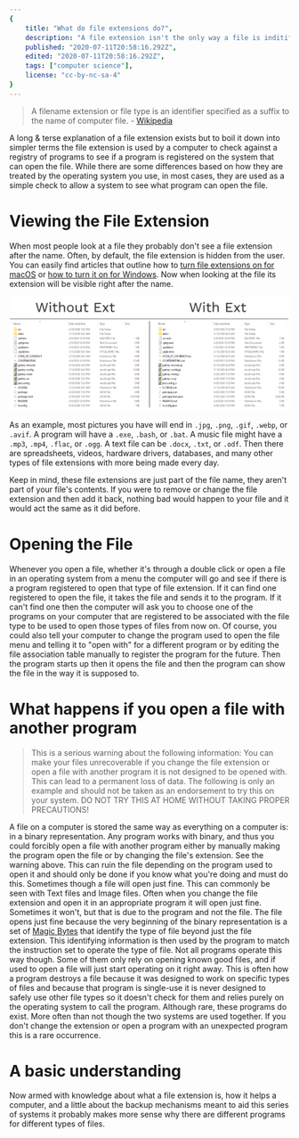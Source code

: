 ```yaml
---
{
	title: "What do file extensions do?",
	description: "A file extension isn't the only way a file is inditified, so what does it do?",
	published: "2020-07-11T20:58:16.292Z",
	edited: "2020-07-11T20:58:16.292Z",
	tags: ["computer science"],
	license: "cc-by-nc-sa-4"
}
---
```


> A filename extension or file type is an identifier specified as a suffix to the name of  computer file. - [Wikipedia](https://en.wikipedia.org/wiki/Filename_extension)

A long & terse explanation of a file extension exists but to boil it down into simpler terms the file extension is used by a computer to check against a registry of programs to see if a program is registered on the system that can open the file. While there are some differences based on how they are treated by the operating system you use, in most cases, they are used as a simple check to allow a system to see what program can open the file.

# Viewing the File Extension

When most people look at a file they probably don't see a file extension after the name. Often, by default, the file extension is hidden from the user. You can easily find articles that outline how to [turn file extensions on for macOS](https://support.apple.com/guide/mac-help/show-or-hide-filename-extensions-on-mac-mchlp2304/mac) or [how to turn it on for Windows](https://www.howtogeek.com/205086/beginner-how-to-make-windows-show-file-extensions/). Now when looking at the file its extension will be visible right after the name.

![A preview of what it's like to have file extensions on and off in Windows 10](./file_extensions.png)

As an example, most pictures you have will end in `.jpg`, `.png`, `.gif`, `.webp`, or `.avif`. A program will have a `.exe`, `.bash`, or `.bat`. A music file might have a `.mp3`, `.mp4`, `.flac`, or `.ogg`. A text file can be `.docx`, `.txt`, or `.odf`. Then there are spreadsheets, videos, hardware drivers, databases, and many other types of file extensions with more being made every day.

Keep in mind, these file extensions are just part of the file name, they aren't part of your file's contents. If you were to remove or change the file extension and then add it back, nothing bad would happen to your file and it would act the same as it did before.

# Opening the File

Whenever you open a file, whether it's through a double click or open a file in an operating system from a menu the computer will go and see if there is a program registered to open that type of file extension. If it can find one registered to open the file, it takes the file and sends it to the program. If it can't find one then the computer will ask you to choose one of the programs on your computer that are registered to be associated with the file type to be used to open those types of files from now on. Of course, you could also tell your computer to change the program used to open the file menu and telling it to "open with" for a different program or by editing the file association table manually to register the program for the future. Then the program starts up then it opens the file and then the program can show the file in the way it is supposed to.

# What happens if you open a file with another program

> This is a serious warning about the following information: You can make your files unrecoverable if you change the file extension or open a file with another program it is not designed to be opened with. This can lead to a permanent loss of data. The following is only an example and should not be taken as an endorsement to try this on your system. DO NOT TRY THIS AT HOME WITHOUT TAKING PROPER PRECAUTIONS!

A file on a computer is stored the same way as everything on a computer is: in a binary representation. Any program works with binary, and thus you could forcibly open a file with another program either by manually making the program open the file or by changing the file's extension. See the warning above. This can ruin the file depending on the program used to open it and should only be done if you know what you're doing and must do this. Sometimes though a file will open just fine. This can commonly be seen with Text files and Image files. Often when you change the file extension and open it in an appropriate program it will open just fine. Sometimes it won't, but that is due to the program and not the file. The file opens just fine because the very beginning of the binary representation is a set of [Magic Bytes](https://en.wikipedia.org/wiki/File_format#Magic_number) that identify the type of file beyond just the file extension. This identifying information is then used by the program to match the instruction set to operate the type of file. Not all programs operate this way though. Some of them only rely on opening known good files, and if used to open a file will just start operating on it right away. This is often how a program destroys a file because it was designed to work on specific types of files and because that program is single-use it is never designed to safely use other file types so it doesn't check for them and relies purely on the operating system to call the program. Although rare, these programs do exist. More often than not though the two systems are used together. If you don't change the extension or open a program with an unexpected program this is a rare occurrence.

# A basic understanding

Now armed with knowledge about what a file extension is, how it helps a computer, and a little about the backup mechanisms meant to aid this series of systems it probably makes more sense why there are different programs for different types of files.
